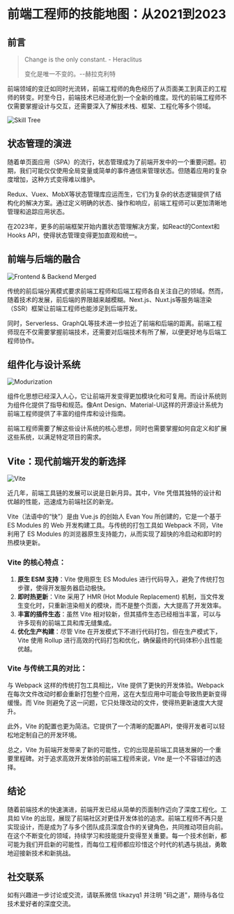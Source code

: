 # 前端工程师的技能地图：从2021到2023

## 前言

> Change is the only constant. - Heraclitus
>
> 变化是唯一不变的。--赫拉克利特

前端领域的变迁如同时光流转，前端工程师的角色经历了从页面美工到真正的工程师的转变。时至今日，前端技术已经进化到一个全新的维度。现代的前端工程师不仅需要掌握设计与交互，还需要深入了解技术栈、框架、工程化等多个领域。

![Skill Tree](https://codao.crawlab.cn/images/2023-10-06-085500.png)

## 状态管理的演进

随着单页面应用（SPA）的流行，状态管理成为了前端开发中的一个重要问题。初期，我们可能仅仅使用全局变量或简单的事件通信来管理状态。但随着应用的复杂度增加，这种方式变得难以维护。

Redux、Vuex、MobX等状态管理库应运而生，它们为复杂的状态逻辑提供了结构化的解决方案。通过定义明确的状态、操作和响应，前端工程师可以更加清晰地管理和追踪应用状态。

在2023年，更多的前端框架开始内置状态管理解决方案，如React的Context和Hooks API，使得状态管理变得更加直观和统一。

## 前端与后端的融合

![Frontend & Backend Merged](https://codao.crawlab.cn/images/2023-10-06-085433.png)

传统的前后端分离模式要求前端工程师和后端工程师各自关注自己的领域。然而，随着技术的发展，前后端的界限越来越模糊。Next.js、Nuxt.js等服务端渲染（SSR）框架让前端工程师也能涉足到后端开发。

同时，Serverless、GraphQL等技术进一步拉近了前端和后端的距离。前端工程师现在不仅需要掌握前端技术，还需要对后端技术有所了解，以便更好地与后端工程师协作。

## 组件化与设计系统

![Modurization](https://codao.crawlab.cn/images/2023-10-06-085529.png)

组件化思想已经深入人心，它让前端开发变得更加模块化和可复用。而设计系统则为组件化提供了指导和规范。像Ant Design、Material-UI这样的开源设计系统为前端工程师提供了丰富的组件库和设计指南。

前端工程师需要了解这些设计系统的核心思想，同时也需要掌握如何自定义和扩展这些系统，以满足特定项目的需求。

## Vite：现代前端开发的新选择

![Vite](https://codao.crawlab.cn/images/2023-10-06-085604.png)

近几年，前端工具链的发展可以说是日新月异。其中，Vite 凭借其独特的设计和优越的性能，迅速成为前端社区的新宠。

Vite（法语中的“快”）是由 Vue.js 的创始人 Evan You 所创建的，它是一个基于 ES Modules 的 Web 开发构建工具。与传统的打包工具如 Webpack 不同，Vite 利用了 ES Modules 的浏览器原生支持能力，从而实现了超快的冷启动和即时的热模块更新。

### Vite 的核心特点：

1. **原生 ESM 支持**：Vite 使用原生 ES Modules 进行代码导入，避免了传统打包步骤，使得开发服务器启动极快。
2. **即时热更新**：Vite 采用了 HMR (Hot Module Replacement) 机制，当文件发生变化时，只重新渲染相关的模块，而不是整个页面，大大提高了开发效率。
3. **丰富的插件生态**：虽然 Vite 相对较新，但其插件生态已经相当丰富，可以与许多现有的前端工具和库无缝集成。
4. **优化生产构建**：尽管 Vite 在开发模式下不进行代码打包，但在生产模式下，Vite 使用 Rollup 进行高效的代码打包和优化，确保最终的代码体积小且性能优越。

### Vite 与传统工具的对比：

与 Webpack 这样的传统打包工具相比，Vite 提供了更快的开发体验。Webpack 在每次文件改动时都会重新打包整个应用，这在大型应用中可能会导致热更新变得缓慢。而 Vite 则避免了这一问题，它只处理改动的文件，使得热更新速度大大提升。

此外，Vite 的配置也更为简洁。它提供了一个清晰的配置API，使得开发者可以轻松地定制自己的开发环境。

总之，Vite 为前端开发带来了新的可能性，它的出现是前端工具链发展的一个重要里程碑。对于追求高效开发体验的前端工程师来说，Vite 是一个不容错过的选择。

## 结论

随着前端技术的快速演进，前端开发已经从简单的页面制作迈向了深度工程化。工具如 Vite 的出现，展现了前端社区对更佳开发体验的追求。前端工程师不再只是实现设计，而是成为了与多个团队成员深度合作的关键角色，共同推动项目向前。在这个不断变化的领域，持续学习和技能提升变得至关重要。每一个技术创新，都可能为我们开启新的可能性，而每位工程师都应珍惜这个时代的机遇与挑战，勇敢地迎接新技术和新挑战。

## 社交联系

如有兴趣进一步讨论或交流，请联系微信 tikazyq1 并注明 "码之道"，期待与各位技术爱好者的深度交流。
